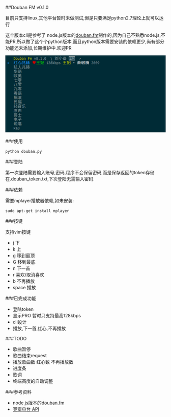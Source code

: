 ##Douban FM v0.1.0


目前只支持linux,其他平台暂时未做测试,但是只要满足python2.7理论上就可以运行

这个版本cli是参考了 node.js版本的[douban.fm](https://github.com/turingou/douban.fm)制作的,因为自己不熟悉node.js,不能PR,所以做了这个个python版本,而且python版本需要安装的依赖更少,尚有部分功能还未添加,长期维护中.欢迎PR


![](img/1.png)

###使用

    python douban.py

###登陆

第一次登陆需要输入账号,密码,程序不会保留密码,而是保存返回的token存储在.douban_token.txt,下次登陆无需输入密码.

###依赖

需要mplayer播放器依赖,如未安装:

    sudo apt-get install mplayer

###按键

支持vim按键

* j 下
* k 上
* g 移到最顶
* G 移到最底
* n 下一首
* r 喜欢/取消喜欢
* b 不再播放
* space 播放

###已完成功能

* 登陆token
* 显示PRO 暂时只支持最高128kbps
* cli设计
* 播放,下一首,红心,不再播放

###TODO

* 歌曲暂停
* 歌曲结束request
* 播放歌曲数 红心数 不再播放数
* 进度条
* 歌词
* 终端高度的自动调整

###参考资料

* node.js版本的[douban.fm](https://github.com/turingou/douban.fm)
* [豆瓣电台 API](https://github.com/zonyitoo/doubanfm-qt/wiki/%E8%B1%86%E7%93%A3FM-API)
